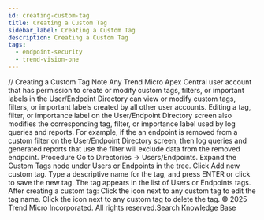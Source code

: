 ```yaml
---
id: creating-custom-tag
title: Creating a Custom Tag
sidebar_label: Creating a Custom Tag
description: Creating a Custom Tag
tags:
  - endpoint-security
  - trend-vision-one
---
```


/*<![CDATA[*/ $('#title').html($('meta[name=map-description]').attr('content')); /*]]>*/ Creating a Custom Tag Note Any Trend Micro Apex Central user account that has permission to create or modify custom tags, filters, or important labels in the User/Endpoint Directory can view or modify custom tags, filters, or important labels created by all other user accounts. Editing a tag, filter, or importance label on the User/Endpoint Directory screen also modifies the corresponding tag, filter, or importance label used by log queries and reports. For example, if the an endpoint is removed from a custom filter on the User/Endpoint Directory screen, then log queries and generated reports that use the filter will exclude data from the removed endpoint. Procedure Go to Directories → Users/Endpoints. Expand the Custom Tags node under Users or Endpoints in the tree. Click Add new custom tag. Type a descriptive name for the tag, and press ENTER or click to save the new tag. The tag appears in the list of Users or Endpoints tags. After creating a custom tag: Click the icon next to any custom tag to edit the tag name. Click the icon next to any custom tag to delete the tag. © 2025 Trend Micro Incorporated. All rights reserved.Search Knowledge Base